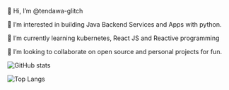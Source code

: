 👋 Hi, I’m @tendawa-glitch

👀 I’m interested in building Java Backend Services and Apps with python.

🌱 I’m currently learning kubernetes, React JS and Reactive programming

💞️ I’m looking to collaborate on open source and personal projects for fun.




![GitHub stats](https://github-readme-stats.vercel.app/api?username=tendawa-glitch&show_icons=true&theme=tokyonight)




![Top Langs](https://github-readme-stats.vercel.app/api/top-langs/?username=tendawa-glitch&theme=tokyonight)
